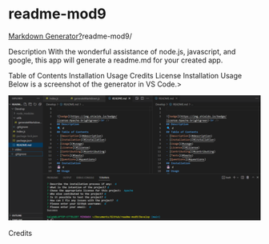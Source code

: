 # readme-mod9

[Markdown Generator?](https://kalebritt.github.io/)readme-mod9/

Description
With the wonderful assistance of node.js, javascript, and google, this app will generate a readme.md for your created app.

Table of Contents
Installation
Usage
Credits
License
Installation
Usage
Below is a screenshot of the generator in VS Code.>

![alt text](/assets/readme-mod9.png)

Credits
